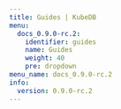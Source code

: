 ```yaml
---
title: Guides | KubeDB
menu:
  docs_0.9.0-rc.2:
    identifier: guides
    name: Guides
    weight: 40
    pre: dropdown
menu_name: docs_0.9.0-rc.2
info:
  version: 0.9.0-rc.2
---
```


